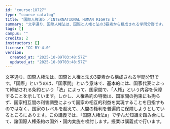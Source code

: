 ```yaml
---
id: "course:18727"
type: "course-catalog"
title: "国際人権法b ／INTERNATIONAL HUMAN RIGHTS b"
summary: "文字通り、国際人権法は、国際と人権と法の3要素から構成される学問分野です。「国際」というのは、「国家間」という意味で、基本的には、国家代表によって締結される条約という「法」によって、国家間で、「人権」という内容を保障することを示しています。…"
tags: []
campus: ""
credits: 2
instructors: []
license: "CC-BY-4.0"
version:
  created_at: "2025-10-09T03:48:57Z"
  updated_at: "2025-10-09T03:48:57Z"
---
```

文字通り、国際人権法は、国際と人権と法の3要素から構成される学問分野です。「国際」というのは、「国家間」という意味で、基本的には、国家代表によって締結される条約という「法」によって、国家間で、「人権」という内容を保障することを示しています。しかし、人権条約の特徴は、国家間の拘束にも拘らず、国家相互間の利害調整によって国家の相互的利益を実現することを目指すものではなく、国家のレベルを超えて、人間の権利を普遍的に保障しようとしているところにあります。この講義では、「国際人権法a」で学んだ知識を踏み台にして、諸国際人権条約の国外・国内実施を検討します。授業は講義式で行います。
